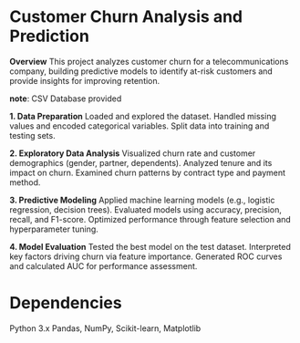 # Customer Churn Analysis and Prediction

**Overview**
This project analyzes customer churn for a telecommunications company, building predictive models to identify at-risk customers and provide insights for improving retention.

**note**: CSV Database provided

**1. Data Preparation**
Loaded and explored the dataset.
Handled missing values and encoded categorical variables.
Split data into training and testing sets.

**2. Exploratory Data Analysis**
Visualized churn rate and customer demographics (gender, partner, dependents).
Analyzed tenure and its impact on churn.
Examined churn patterns by contract type and payment method.

**3. Predictive Modeling**
Applied machine learning models (e.g., logistic regression, decision trees).
Evaluated models using accuracy, precision, recall, and F1-score.
Optimized performance through feature selection and hyperparameter tuning.

**4. Model Evaluation**
Tested the best model on the test dataset.
Interpreted key factors driving churn via feature importance.
Generated ROC curves and calculated AUC for performance assessment.


# Dependencies
Python 3.x
Pandas, NumPy, Scikit-learn, Matplotlib


